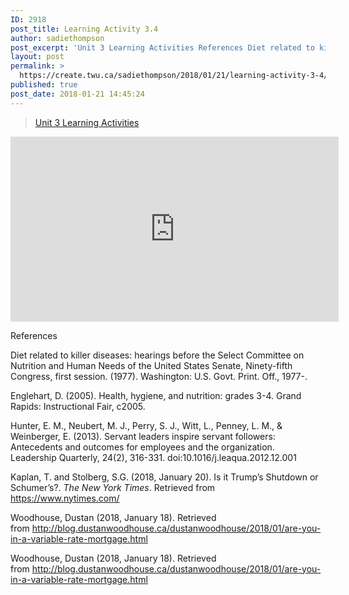 ```yaml
---
ID: 2918
post_title: Learning Activity 3.4
author: sadiethompson
post_excerpt: 'Unit 3 Learning Activities References Diet related to killer diseases: hearings before the Select Committee on Nutrition and Human Needs of the United States Senate, Ninety-fifth Congress, first session. (1977). Washington: U.S. Govt. Print. Off., 1977-. Englehart, D. (2005). Health, hygiene, and nutrition: grades 3-4. Grand Rapids: Instructional Fair, c2005. Hunter, E. M., Neubert, M. &hellip; <p><a href="https://create.twu.ca/sadiethompson/2018/01/21/learning-activity-3-4/">Continue reading<span> "Learning Activity 3.4"</span></a></p>'
layout: post
permalink: >
  https://create.twu.ca/sadiethompson/2018/01/21/learning-activity-3-4/
published: true
post_date: 2018-01-21 14:45:24
---
```

<blockquote class="wp-embedded-content" data-secret="SQLU9T3pDc"><a href="https://create.twu.ca/ldrs591/unit-3-learning-activities/">Unit 3 Learning Activities</a></p></blockquote>



<iframe class="wp-embedded-content" sandbox="allow-scripts" security="restricted" src="https://create.twu.ca/ldrs591/unit-3-learning-activities/embed/#?secret=SQLU9T3pDc" data-secret="SQLU9T3pDc" width="525" height="296" title="&#8220;Unit 3 Learning Activities&#8221; &#8212; Leadership 591: Scholarly Inquiry" frameborder="0" marginwidth="0" marginheight="0" scrolling="no"></iframe>

References

Diet related to killer diseases: hearings before the Select Committee on Nutrition and Human Needs of the United States Senate, Ninety-fifth Congress, first session. (1977). Washington: U.S. Govt. Print. Off., 1977-.

Englehart, D. (2005). Health, hygiene, and nutrition: grades 3-4. Grand Rapids: Instructional Fair, c2005.

Hunter, E. M., Neubert, M. J., Perry, S. J., Witt, L., Penney, L. M., &amp; Weinberger, E. (2013). Servant leaders inspire servant followers: Antecedents and outcomes for employees and the organization. Leadership Quarterly, 24(2), 316-331. doi:10.1016/j.leaqua.2012.12.001

Kaplan, T. and Stolberg, S.G. (2018, January 20). Is it Trump’s Shutdown or Schumer’s?. <em>The New York Times</em>. Retrieved from https://www.nytimes.com/

Woodhouse, Dustan (2018, January 18). Retrieved from http://blog.dustanwoodhouse.ca/dustanwoodhouse/2018/01/are-you-in-a-variable-rate-mortgage.html

Woodhouse, Dustan (2018, January 18). Retrieved from http://blog.dustanwoodhouse.ca/dustanwoodhouse/2018/01/are-you-in-a-variable-rate-mortgage.html

&nbsp;